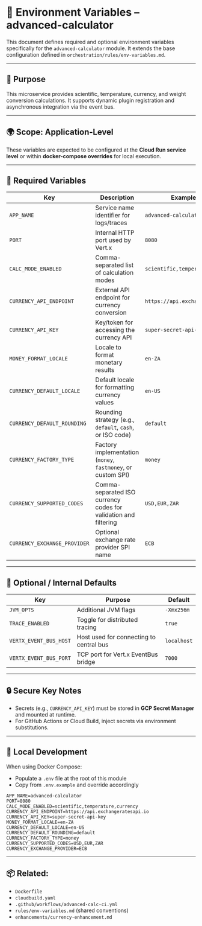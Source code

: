 # 🔐 Environment Variables – advanced-calculator

This document defines required and optional environment variables specifically for the `advanced-calculator` module. It extends the base configuration defined in `orchestration/rules/env-variables.md`.

---

## 🧪 Purpose

This microservice provides scientific, temperature, currency, and weight conversion calculations. It supports dynamic plugin registration and asynchronous integration via the event bus.

---

## 🌍 Scope: Application-Level

These variables are expected to be configured at the **Cloud Run service level** or within **docker-compose overrides** for local execution.

---

## 🔧 Required Variables

| Key                          | Description                                                     | Example Value                     |
| ---------------------------- | --------------------------------------------------------------- | --------------------------------- |
| `APP_NAME`                   | Service name identifier for logs/traces                         | `advanced-calculator`             |
| `PORT`                       | Internal HTTP port used by Vert.x                               | `8080`                            |
| `CALC_MODE_ENABLED`          | Comma-separated list of calculation modes                       | `scientific,temperature,currency` |
| `CURRENCY_API_ENDPOINT`      | External API endpoint for currency conversion                   | `https://api.exchangeratesapi.io` |
| `CURRENCY_API_KEY`           | Key/token for accessing the currency API                        | `super-secret-api-key`            |
| `MONEY_FORMAT_LOCALE`        | Locale to format monetary results                               | `en-ZA`                           |
| `CURRENCY_DEFAULT_LOCALE`    | Default locale for formatting currency values                   | `en-US`                           |
| `CURRENCY_DEFAULT_ROUNDING`  | Rounding strategy (e.g., `default`, `cash`, or ISO code)        | `default`                         |
| `CURRENCY_FACTORY_TYPE`      | Factory implementation (`money`, `fastmoney`, or custom SPI)    | `money`                           |
| `CURRENCY_SUPPORTED_CODES`   | Comma-separated ISO currency codes for validation and filtering | `USD,EUR,ZAR`                     |
| `CURRENCY_EXCHANGE_PROVIDER` | Optional exchange rate provider SPI name                        | `ECB`                             |

---

## 🔐 Optional / Internal Defaults

| Key                    | Purpose                                 | Default     |
| ---------------------- | --------------------------------------- | ----------- |
| `JVM_OPTS`             | Additional JVM flags                    | `-Xmx256m`  |
| `TRACE_ENABLED`        | Toggle for distributed tracing          | `true`      |
| `VERTX_EVENT_BUS_HOST` | Host used for connecting to central bus | `localhost` |
| `VERTX_EVENT_BUS_PORT` | TCP port for Vert.x EventBus bridge     | `7000`      |

---

## 🔒 Secure Key Notes

* Secrets (e.g., `CURRENCY_API_KEY`) must be stored in **GCP Secret Manager** and mounted at runtime.
* For GitHub Actions or Cloud Build, inject secrets via environment substitutions.

---

## 🔁 Local Development

When using Docker Compose:

* Populate a `.env` file at the root of this module
* Copy from `.env.example` and override accordingly

```dotenv
APP_NAME=advanced-calculator
PORT=8080
CALC_MODE_ENABLED=scientific,temperature,currency
CURRENCY_API_ENDPOINT=https://api.exchangeratesapi.io
CURRENCY_API_KEY=super-secret-api-key
MONEY_FORMAT_LOCALE=en-ZA
CURRENCY_DEFAULT_LOCALE=en-US
CURRENCY_DEFAULT_ROUNDING=default
CURRENCY_FACTORY_TYPE=money
CURRENCY_SUPPORTED_CODES=USD,EUR,ZAR
CURRENCY_EXCHANGE_PROVIDER=ECB
```

---

## 📦 Related:

* `Dockerfile`
* `cloudbuild.yaml`
* `.github/workflows/advanced-calc-ci.yml`
* `rules/env-variables.md` (shared conventions)
* `enhancements/currency-enhancement.md`
